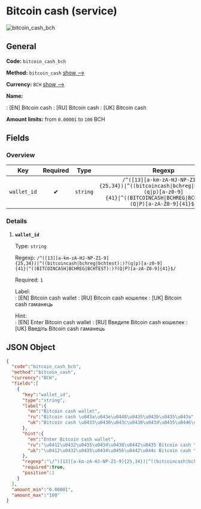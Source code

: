 
# Bitcoin cash (service) 
![bitcoin_cash_bch](https://static.openfintech.io/payout_methods/bitcoin_cash_bch/logo.svg?w=400&c=v0.59.26#w24)  

## General 
 
**Code:** `bitcoin_cash_bch` 
 
**Method:** `bitcoin_cash` [show -->](/payout-methods/bitcoin_cash/) 
 
**Currency:** `BCH` [show -->](/currencies/BCH/) 
 
**Name:** 
 
:	[EN] Bitcoin cash 
:	[RU] Bitcoin cash 
:	[UK] Bitcoin cash 
 
**Amount limits:** from `0.00001` to `100` BCH 

## Fields 

### Overview 

|Key|Required|Type|Regexp| 
|:---:|:---:|:---:|:---:| 
|`wallet_id`|✔|`string`|`/^([13][a-km-zA-HJ-NP-Z1-9]{25,34})\|^((bitcoincash\|bchreg\|bchtest):)?(q\|p)[a-z0-9]{41}\|^((BITCOINCASH\|BCHREG\|BCHTEST):)?(Q\|P)[a-zA-Z0-9]{41}$/`| 
 

### Details 
 
1. **`wallet_id`** 
 
	Type: `string` 
 
	Regexp: `/^([13][a-km-zA-HJ-NP-Z1-9]{25,34})|^((bitcoincash|bchreg|bchtest):)?(q|p)[a-z0-9]{41}|^((BITCOINCASH|BCHREG|BCHTEST):)?(Q|P)[a-zA-Z0-9]{41}$/` 
 
	Required: `1` 
 
	Label:  
	: [EN] Bitcoin cash wallet 
	: [RU] Bitcoin cash кошелек 
	: [UK] Bitcoin cash гаманець 
 
	Hint:  
	: [EN] Enter Bitcoin cash wallet 
	: [RU] Введите Bitcoin cash кошелек 
	: [UK] Введіть Bitcoin cash гаманець 
 

## JSON Object 

```json
{
  "code":"bitcoin_cash_bch",
  "method":"bitcoin_cash",
  "currency":"BCH",
  "fields":[
    {
      "key":"wallet_id",
      "type":"string",
      "label":{
        "en":"Bitcoin cash wallet",
        "ru":"Bitcoin cash \u043a\u043e\u0448\u0435\u043b\u0435\u043a",
        "uk":"Bitcoin cash \u0433\u0430\u043c\u0430\u043d\u0435\u0446\u044c"
      },
      "hint":{
        "en":"Enter Bitcoin cash wallet",
        "ru":"\u0412\u0432\u0435\u0434\u0438\u0442\u0435 Bitcoin cash \u043a\u043e\u0448\u0435\u043b\u0435\u043a",
        "uk":"\u0412\u0432\u0435\u0434\u0456\u0442\u044c Bitcoin cash \u0433\u0430\u043c\u0430\u043d\u0435\u0446\u044c"
      },
      "regexp":"\/^([13][a-km-zA-HJ-NP-Z1-9]{25,34})|^((bitcoincash|bchreg|bchtest):)?(q|p)[a-z0-9]{41}|^((BITCOINCASH|BCHREG|BCHTEST):)?(Q|P)[a-zA-Z0-9]{41}$\/",
      "required":true,
      "position":1
    }
  ],
  "amount_min":"0.00001",
  "amount_max":"100"
}
```  
